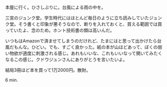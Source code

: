 本屋に行く。ひさしぶりに。台風による雨の中を。

三宮のジュンク堂。学生時代にはほとんど毎日のように立ち読みしていたジュンク堂。そう書くと印象が悪そうなので、断りを入れておくと、買える範囲では買っていたよ、念のため。ホント技術書の類は高いんだ。

いつもはAmazonで済ませてしまうのだけれど、たまにはと思って出かけたら台風だもんな。ひどい。でも、すごく良かった。紙の本が山ほどあって、ぼくの弱い物欲が適度に刺激される感じ。あれもいいな、これもいいなって開いてみたくなるこの感じ。クドウジュンさんにありがとうを言いたいよ。

結局3冊ほど本を買って1万2000円。散財。

6 min.
